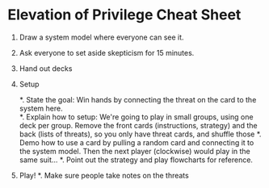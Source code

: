 # Elevation of Privilege Cheat Sheet
1. Draw a system model where everyone can see it.
2. Ask everyone to set aside skepticism for 15 minutes.
3. Hand out decks
4. Setup

    *. State the goal: Win hands by connecting the threat on the card to the system here.  
    *. Explain how to setup: We're going to play in small groups, using one deck per group.  Remove the front cards (instructions, strategy) and the back (lists of threats), so you only have threat cards, and shuffle those
    *. Demo how to use a card by pulling a random card and connecting it to the system model.  Then the next player (clockwise) would play in the same suit...
    *. Point out the strategy and play flowcharts for reference.
5. Play!
    *. Make sure people take notes on the threats

